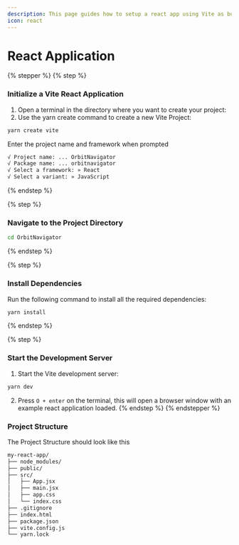 ```yaml
---
description: This page guides how to setup a react app using Vite as bundler
icon: react
---
```


# React Application



{% stepper %}
{% step %}
### Initialize a Vite React Application

1. Open a terminal in the directory where you want to create your project:
2. Use the yarn create command to create a new Vite Project:

```bash
yarn create vite
```

Enter the project name and framework when prompted

```bash
√ Project name: ... OrbitNavigator
√ Package name: ... orbitnavigator
√ Select a framework: » React
√ Select a variant: » JavaScript
```
{% endstep %}

{% step %}
### Navigate to the Project Directory

```bash
cd OrbitNavigator
```
{% endstep %}

{% step %}
### Install Dependencies

Run the following command to install all the required dependencies:

```bash
yarn install
```
{% endstep %}

{% step %}
### Start the Development Server

1. Start the Vite development server:

```bash
yarn dev
```

2. Press `O + enter`  on the terminal, this will open a browser window with an example react application loaded.
{% endstep %}
{% endstepper %}

### Project Structure

The Project Structure should look like this

```bash
my-react-app/
├── node_modules/
├── public/
├── src/
│   ├── App.jsx
│   ├── main.jsx
│   ├── app.css
│   └── index.css
├── .gitignore
├── index.html
├── package.json
├── vite.config.js
└── yarn.lock
```
